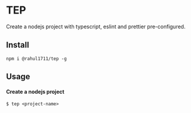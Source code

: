 # TEP

Create a nodejs project with typescript, eslint and prettier pre-configured.

## Install

```shell script
npm i @rahul1711/tep -g
```

## Usage

#### Create a nodejs project
```shell script
$ tep <project-name>
```
